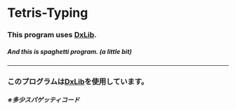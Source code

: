 # Tetris-Typing
### This program uses [DxLib](https://dxlib.xsrv.jp/).
##### And this is spaghetti program. (a little bit)


-----
### このプログラムは[DxLib](https://dxlib.xsrv.jp/)を使用しています。
##### ※多少スパゲッティコード
